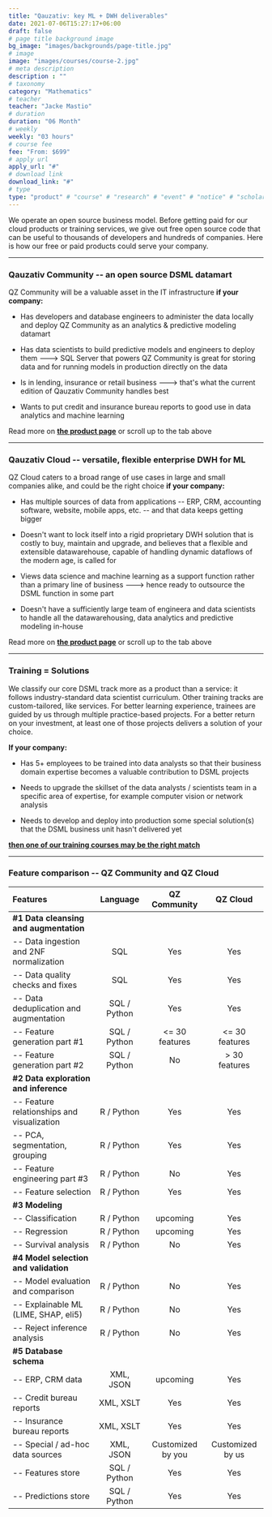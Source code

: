 ```yaml
---
title: "Qauzativ: key ML + DWH deliverables"
date: 2021-07-06T15:27:17+06:00
draft: false
# page title background image
bg_image: "images/backgrounds/page-title.jpg"
# image
image: "images/courses/course-2.jpg"
# meta description
description : ""
# taxonomy
category: "Mathematics"
# teacher
teacher: "Jacke Mastio"
# duration
duration: "06 Month"
# weekly
weekly: "03 hours"
# course fee
fee: "From: $699"
# apply url
apply_url: "#"
# download link
download_link: "#"
# type
type: "product" # "course" # "research" # "event" # "notice" # "scholarship" # "post" # "deliverables"
---
```


We operate an open source business model. Before getting paid for our cloud
products or training services, we give out free open source code that can be
useful to thousands of developers and hundreds of companies.
Here is how our free or paid products could serve your company.

***

### Qauzativ Community -- an open source DSML datamart

QZ Community will be a valuable asset in the IT infrastructure **if your company:**

* Has developers and database engineers to administer the data locally
  and deploy QZ Community as an analytics & predictive modeling datamart

* Has data scientists to build predictive models and engineers to deploy
  them ---> SQL Server that powers QZ Community is great for storing data
  and for running models in production directly on the data

* Is in lending, insurance or retail business ---> that's what the current
  edition of Qauzativ Community handles best

* Wants to put credit and insurance bureau reports to good use in
  data analytics and machine learning

Read more on [**the product page**](/product/qauzativ_community) or scroll up
to the tab above

***

### Qauzativ Cloud -- versatile, flexible enterprise DWH for ML

QZ Cloud caters to a broad range of use cases in large and small companies
alike, and could be the right choice **if your company:**

* Has multiple sources of data from applications -- ERP, CRM, accounting
  software, website, mobile apps, etc. -- and that data keeps getting bigger

* Doesn't want to lock itself into a rigid proprietary DWH solution that
  is costly to buy, maintain and upgrade, and believes that a flexible and
  extensible datawarehouse, capable of handling dynamic dataflows of the modern
  age, is called for

* Views data science and machine learning as a support function rather than
  a primary line of business ---> hence ready to outsource the DSML function
  in some part

* Doesn't have a sufficiently large team of engineera and data scientists to handle
  all the datawarehousing, data analytics and predictive modeling in-house

Read more on [**the product page**](/product/qauzativ_cloud) or scroll up
to the tab above

***

### Training = Solutions

We classify our core DSML track more as a product than a service: it follows
industry-standard data scientist curriculum.
Other training tracks are custom-tailored, like services.
For better learning experience, trainees are guided by us through multiple
practice-based projects. For a better return on your investment, at least
one of those projects delivers a solution of your choice.

**If your company:**

* Has 5+ employees to be trained into data analysts so that their business
  domain expertise becomes a valuable contribution to DSML projects
  
* Needs to upgrade the skillset of the data analysts / scientists team in
  a specific area of expertise, for example computer vision or network analysis

* Needs to develop and deploy into production some special solution(s)
  that the DSML business unit hasn't delivered yet

**[then one of our training courses may be the right match](/training)**

***

### Feature comparison -- QZ Community and QZ Cloud

| Features                                     | Language     | QZ Community         | QZ Cloud             |
|:-------------------------------------------- |:------------:|:--------------------:|:--------------------:|
| **#1 Data cleansing and augmentation**       |              |                      |                      |
| -- Data ingestion and 2NF normalization      | SQL          | Yes                  | Yes                  |
| -- Data quality checks and fixes             | SQL          | Yes                  | Yes                  |
| -- Data deduplication and augmentation       | SQL / Python | Yes                  | Yes                  |
| -- Feature generation part #1                | SQL / Python | <= 30 features       | <= 30 features       |
| -- Feature generation part #2                | SQL / Python | No                   | > 30 features        |
| **#2 Data exploration and inference**        |              |                      |                      |
| -- Feature relationships and visualization   | R / Python   | Yes                  | Yes                  |
| -- PCA, segmentation, grouping               | R / Python   | Yes                  | Yes                  |
| -- Feature engineering part #3               | R / Python   | No                   | Yes                  |
| -- Feature selection                         | R / Python   | Yes                  | Yes                  |
| **#3 Modeling**                              |              |                      |                      |
| -- Classification                            | R / Python   | upcoming             | Yes                  |
| -- Regression                                | R / Python   | upcoming             | Yes                  |
| -- Survival analysis                         | R / Python   | No                   | Yes                  |
| **#4 Model selection and validation**        |              |                      |                      |
| -- Model evaluation and comparison           | R / Python   | No                   | Yes                  |
| -- Explainable ML (LIME, SHAP, eli5)         | R / Python   | No                   | Yes                  |
| -- Reject inference analysis                 | R / Python   | No                   | Yes                  |
| **#5 Database schema**                       |              |                      |                      |
| -- ERP, CRM data                             | XML, JSON    | upcoming             | Yes                  |
| -- Credit bureau reports                     | XML, XSLT    | Yes                  | Yes                  |
| -- Insurance bureau reports                  | XML, XSLT    | Yes                  | Yes                  |
| -- Special / ad-hoc data sources             | XML, JSON    | Customized by you    | Customized by us     |
| -- Features store                            | SQL / Python | Yes                  | Yes                  |
| -- Predictions store                         | SQL / Python | Yes                  | Yes                  |
